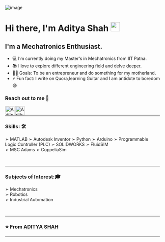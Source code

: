 ![image](https://user-images.githubusercontent.com/37467941/125731951-fdd09e58-1329-4605-a6e6-fc7cf497f9f3.png)

# Hi there, I'm Aditya Shah <img width="30px" src="https://media.tenor.com/images/3b388fe03da271d2674faf85eb7c3fcd/tenor.gif" />



## I'm a Mechatronics Enthusiast.

- 💻 I’m currently doing my Master's in Mechatronics from IIT Patna.
- 📚 I love to explore different engineering field and delve deeper. 
- 💪🏼 Goals: To be an entrepreneur and do something for my motherland. 
- ⚡ Fun fact: I write on Quora,learning Guitar and I am antidote to boredom :smile:


### Reach out to me 📝


[<img align="left" alt="Aditya | LinkedIn" height="30px" src="![image](https://user-images.githubusercontent.com/37467941/138110573-b1bf41da-2e6c-49e6-9cec-aeaffdfa3090.png)"/>][linkedin]
[<img align="left" alt="Aditya | Instagram" height="30px" src="https://image.flaticon.com/icons/svg/733/733558.svg" />][instagram]


<br />

---

### Skills: 🛠 

➢ MATLAB
➢ Autodesk Inventor
➢ Python
➢ Arduino
➢ Programmable Logic Controller (PLC)
➢ SOLIDWORKS
➢ FluidSIM<br>
➢ MSC Adams
➢ CoppeliaSim

<br/>

---

### Subjects of Interest::mortar_board:

➢ Mechatronics<br>
➢ Robotics<br>
➢ Industrial Automation<br>

<br/>

---

### ⭐️ From [ADITYA SHAH](https://github.com/ADITYASHAH-IITP/) ### 

---


[instagram]: https://www.instagram.com/aarman.shah/
[linkedin]: https://www.linkedin.com/in/aditya-shah-8b4688112/


